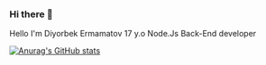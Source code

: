 ### Hi there 👋
Hello I'm Diyorbek Ermamatov 17 y.o Node.Js Back-End developer 

[![Anurag's GitHub stats](https://github-readme-stats.vercel.app/api?username=DiyorbekUz)](https://github.com/anuraghazra/github-readme-stats)
